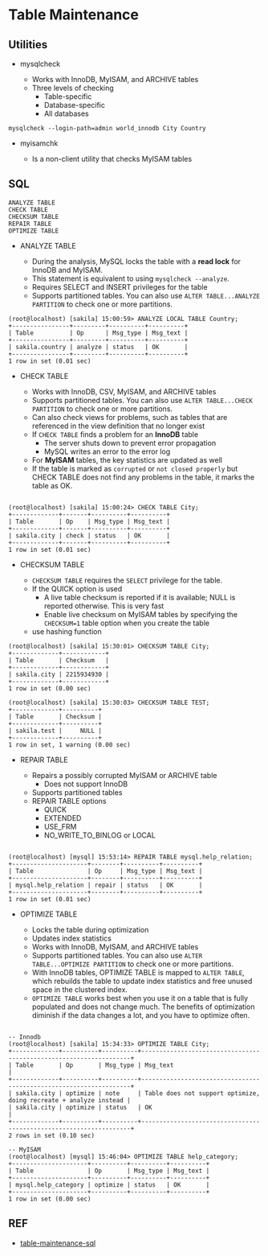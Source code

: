 # Table Maintenance

## Utilities

- mysqlcheck

  - Works with InnoDB, MyISAM, and ARCHIVE tables
  - Three levels of checking
    - Table-specific
    - Database-specific
    - All databases
    
```mysql
mysqlcheck --login-path=admin world_innodb City Country
```

- myisamchk

  - Is a non-client utility that checks MyISAM tables



## SQL

```mysql
ANALYZE TABLE
CHECK TABLE
CHECKSUM TABLE
REPAIR TABLE
OPTIMIZE TABLE
```

- ANALYZE TABLE

  - During the analysis, MySQL locks the table with a **read lock** for InnoDB and MyISAM.
  - This statement is equivalent to using ```mysqlcheck --analyze```.
  - Requires SELECT and INSERT privileges for the table
  - Supports partitioned tables. You can also use ```ALTER TABLE...ANALYZE PARTITION```
    to check one or more partitions.
  
```mysql
(root@localhost) [sakila] 15:00:59> ANALYZE LOCAL TABLE Country;
+----------------+---------+----------+----------+
| Table          | Op      | Msg_type | Msg_text |
+----------------+---------+----------+----------+
| sakila.country | analyze | status   | OK       |
+----------------+---------+----------+----------+
1 row in set (0.01 sec)

```

- CHECK TABLE

  - Works with InnoDB, CSV, MyISAM, and ARCHIVE tables
  - Supports partitioned tables. You can also use ```ALTER TABLE...CHECK PARTITION``` to check one or more partitions.
  - Can also check views for problems, such as tables that are referenced in the view
    definition that no longer exist
  - If ```CHECK TABLE``` finds a problem for an **InnoDB** table
    - The server shuts down to prevent error propagation
    - MySQL writes an error to the error log
  - For **MyISAM** tables, the key statistics are updated as well
  - If the table is marked as ```corrupted``` or ```not closed properly``` but CHECK TABLE does
    not find any problems in the table, it marks the table as OK.

```mysql

(root@localhost) [sakila] 15:00:24> CHECK TABLE City;
+-------------+-------+----------+----------+
| Table       | Op    | Msg_type | Msg_text |
+-------------+-------+----------+----------+
| sakila.city | check | status   | OK       |
+-------------+-------+----------+----------+
1 row in set (0.01 sec)

```

- CHECKSUM TABLE

  - ```CHECKSUM TABLE``` requires the ```SELECT``` privilege for the table.
  - If the QUICK option is used
    - A live table checksum is reported if it is available; NULL is reported otherwise.
      This is very fast
    - Enable live checksum on MyISAM tables by specifying the ```CHECKSUM=1``` table
      option when you create the table
  - use hashing function

```mysql
(root@localhost) [sakila] 15:30:01> CHECKSUM TABLE City;
+-------------+------------+
| Table       | Checksum   |
+-------------+------------+
| sakila.city | 2215934930 |
+-------------+------------+
1 row in set (0.00 sec)

(root@localhost) [sakila] 15:30:03> CHECKSUM TABLE TEST;
+-------------+----------+
| Table       | Checksum |
+-------------+----------+
| sakila.test |     NULL |
+-------------+----------+
1 row in set, 1 warning (0.00 sec)
```

- REPAIR TABLE

  - Repairs a possibly corrupted MyISAM or ARCHIVE table
    - Does not support InnoDB
  - Supports partitioned tables
  - REPAIR TABLE options
    - QUICK
    - EXTENDED
    - USE_FRM
    - NO_WRITE_TO_BINLOG or LOCAL

```mysql

(root@localhost) [mysql] 15:53:14> REPAIR TABLE mysql.help_relation;
+---------------------+--------+----------+----------+
| Table               | Op     | Msg_type | Msg_text |
+---------------------+--------+----------+----------+
| mysql.help_relation | repair | status   | OK       |
+---------------------+--------+----------+----------+
1 row in set (0.01 sec)

```


- OPTIMIZE TABLE

  - Locks the table during optimization
  - Updates index statistics
  - Works with InnoDB, MyISAM, and ARCHIVE tables
  - Supports partitioned tables. You can also use ```ALTER TABLE...OPTIMIZE PARTITION``` to check one or more partitions.
  - With InnoDB tables, OPTIMIZE TABLE is mapped to ```ALTER TABLE```, which rebuilds the table
    to update index statistics and free unused space in the clustered index.
  - ```OPTIMIZE TABLE``` works best when you use it on a table that is fully populated and does not change much. The
    benefits of optimization diminish if the data changes a lot, and you have to optimize often.

```mysql

-- Innodb
(root@localhost) [sakila] 15:34:33> OPTIMIZE TABLE City;
+-------------+----------+----------+-------------------------------------------------------------------+
| Table       | Op       | Msg_type | Msg_text                                                          |
+-------------+----------+----------+-------------------------------------------------------------------+
| sakila.city | optimize | note     | Table does not support optimize, doing recreate + analyze instead |
| sakila.city | optimize | status   | OK                                                                |
+-------------+----------+----------+-------------------------------------------------------------------+
2 rows in set (0.10 sec)

-- MyISAM
(root@localhost) [mysql] 15:46:04> OPTIMIZE TABLE help_category;
+---------------------+----------+----------+----------+
| Table               | Op       | Msg_type | Msg_text |
+---------------------+----------+----------+----------+
| mysql.help_category | optimize | status   | OK       |
+---------------------+----------+----------+----------+
1 row in set (0.00 sec)

```

## REF

- [table-maintenance-sql](https://dev.mysql.com/doc/refman/5.6/en/table-maintenance-sql.html)


